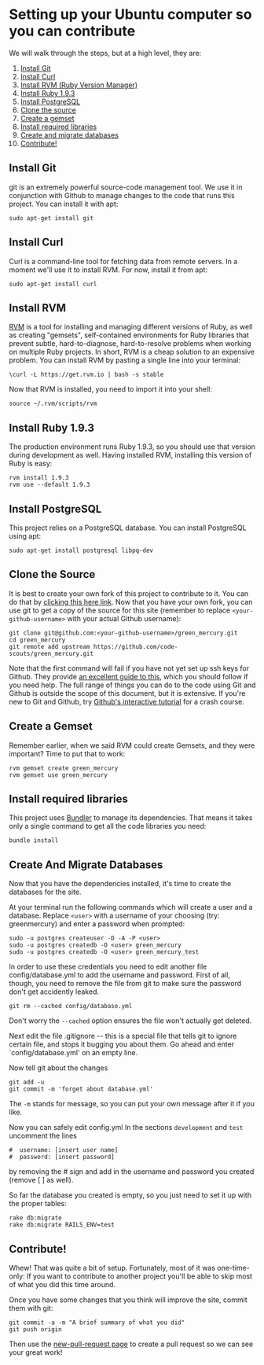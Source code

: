 Setting up your Ubuntu computer so you can contribute
=====================================================

We will walk through the steps, but at a high level, they are:

1. [Install Git](#install-git)
1. [Install Curl](#install-curl)
1. [Install RVM (Ruby Version Manager)](#install-rvm)
1. [Install Ruby 1.9.3](#install-ruby-193)
1. [Install PostgreSQL](#install-postgresql)
1. [Clone the source](#clone-the-source)
1. [Create a gemset](#create-a-gemset)
1. [Install required libraries](#install-required-libraries)
1. [Create and migrate databases](#create-and-migrate-databases)
1. [Contribute!](#contribute)

Install Git
-----------
git is an extremely powerful source-code management tool. We use it in conjunction with Github to manage changes to the code that runs this project. You can install it with apt:
```
sudo apt-get install git
```

Install Curl
------------
Curl is a command-line tool for fetching data from remote servers. In a moment we'll use it to install RVM. For now, install it from apt:
```
sudo apt-get install curl
````

Install RVM
-----------
[RVM](http://rvm.io) is a tool for installing and managing different versions of Ruby, as well as creating "gemsets", self-contained environments for Ruby libraries that prevent subtle, hard-to-diagnose, hard-to-resolve problems when working on multiple Ruby projects. In short, RVM is a cheap solution to an expensive problem. You can install RVM by pasting a single line into your terminal:
```
\curl -L https://get.rvm.io | bash -s stable
```
Now that RVM is installed, you need to import it into your shell:
```
source ~/.rvm/scripts/rvm
```

Install Ruby 1.9.3
------------------
The production environment runs Ruby 1.9.3, so you should use that version during development as well. Having installed RVM, installing this version of Ruby is easy:
```
rvm install 1.9.3
rvm use --default 1.9.3
```

Install PostgreSQL
------------------
This project relies on a PostgreSQL database. You can install PostgreSQL using apt:
```
sudo apt-get install postgresql libpq-dev
```

Clone the Source
----------------
It is best to create your own fork of this project to contribute to it. You can do that by [clicking this here link](https://github.com/code-scouts/green_mercury/fork). Now that you have your own fork, you can use git to get a copy of the source for this site (remember to replace `<your-github-username>` with your actual Github username):
```
git clone git@github.com:<your-github-username>/green_mercury.git
cd green_mercury
git remote add upstream https://github.com/code-scouts/green_mercury.git
```
Note that the first command will fail if you have not yet set up ssh keys for Github. They provide [an excellent guide to this](https://help.github.com/articles/generating-ssh-keys), which you should follow if you need help.
The full range of things you can do to the code using Git and Github is outside the scope of this document, but it is extensive. If you're new to Git and Github, try [Github's interactive tutorial](http://try.github.io) for a crash course.

Create a Gemset
---------------
Remember earlier, when we said RVM could create Gemsets, and they were important? Time to put that to work:
```
rvm gemset create green_mercury
rvm gemset use green_mercury
```

Install required libraries
--------------------------
This project uses [Bundler](http://bundler.io/) to manage its dependencies. That means it takes only a single command to get all the code libraries you need:
```
bundle install
```

Create And Migrate Databases
----------------------------
Now that you have the dependencies installed, it's time to create the databases for the site.

At your terminal run the following commands which will create a user and a database. Replace `<user>` with a username of your choosing (try: greenmercury) and enter a password when prompted:

```
sudo -u postgres createuser -D -A -P <user>
sudo -u postgres createdb -O <user> green_mercury
sudo -u postgres createdb -O <user> green_mercury_test
```
In order to use these credentials you need to edit another file config/database.yml to add the username and password. First of all, though, you need to remove the file from git to make sure the password don't get accidently leaked.

```
git rm --cached config/database.yml
```

Don't worry the `--cached` option ensures the file won't actually get deleted.

Next edit the file .gitignore -- this is a special file that tells git to ignore certain file, and stops it bugging you about them. Go ahead and enter `config/database.yml' on an empty line.

Now  tell git about the changes
```
git add -u
git commit -m 'forget about database.yml'
```

The `-m` stands for message, so you can put your own message after it  if you like.

Now you can safely edit config.yml
 In the sections `development` and `test` uncomment the lines 
 ```
 #  username: [insert user name]
 #  password: [insert password]
 ```
 by removing the # sign and add in the username and password you created (remove [ ] as well).


So far the database you created is empty, so you just need to set it up with the proper tables:
```
rake db:migrate
rake db:migrate RAILS_ENV=test
```

Contribute!
-----------
Whew! That was quite a bit of setup. Fortunately, most of it was one-time-only: If you want to contribute to another project you'll be able to skip most of what you did this time around.

Once you have some changes that you think will improve the site, commit them with git:
```
git commit -a -m "A brief summary of what you did"
git push origin
```
Then use the [new-pull-request page](https://github.com/code-scouts/green_mercury/compare/) to create a pull request so we can see your great work!
